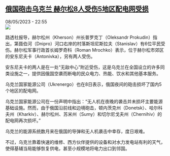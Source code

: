 <!--1683582304000-->
[俄国砲击乌克兰 赫尔松8人受伤5地区配电网受损](https://www.rfi.fr/cn/%E6%AC%A7%E6%B4%B2/20230508-%E4%BF%84%E5%9B%BD%E7%A0%B2%E5%87%BB%E4%B9%8C%E5%85%8B%E5%85%B0-%E8%B5%AB%E5%B0%94%E6%9D%BE8%E4%BA%BA%E5%8F%97%E4%BC%A45%E5%9C%B0%E5%8C%BA%E9%85%8D%E7%94%B5%E7%BD%91%E5%8F%97%E6%8D%9F)
------

<div>08/05/2023 - 22:55</div><img src="https://s.rfi.fr/media/display/b76a5f14-ede2-11ed-85bb-005056bf30b7/w:1280/p:16x9/1200X7~1.png"><p><strong></strong></p><div><p>路透社报导，赫尔松州（Kherson）州长普罗克丁（Oleksandr Prokudin）指出，第聂伯河（Dnipro）河口右岸的村落斯坦尼斯拉夫（Stanislav）有6位平民受伤。赫尔松军事行政首长姆罗奇科（Roman Mrochko）表示，位于赫尔松市郊区的安东尼夫卡（Antonivka），另有两人受伤。</p><p>安东尼夫卡的两人是在一处“无敌中心”附近受伤，这是乌克兰在全国设立的许多同类设施之一，提供因俄国空袭而断电的民众电力、热能、饮水和其他基本服务。</p><p>乌克兰国家能源公司（Ukrenergo）也在8日表示，俄国夜间的砲击损坏了国内5个地区的配电网。</p><p>乌克兰国家能源公司在一份声明中指出：“无人机在夜晚的袭击并未损坏主要能源基础设施。然而，由于俄国沿前线和边境砲击，顿内茨克州（Donetsk）、哈尔科夫州（Kharkiv）、赫尔松州、苏米州（Sumy）和切尔尼戈夫州（Chernihiv）的配电网再次损坏。”</p><p>乌克兰的能源系统数月来在俄国的导弹和无人机袭击中幸存，度日艰难。</p><p>不过，乌克兰靠着快速的维修、西方伙伴提供的设备和对水力发电站有利的天气，使得基辅当局能够恢复供电，甚至小规模地将电力出口到邻国。</p><p> </p><div data-selfpromo-newsletter></div><div data-selfpromo-app></div></div>

